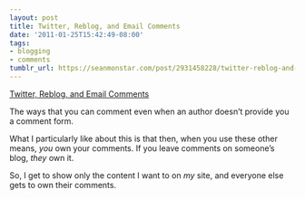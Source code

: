 ```yaml
---
layout: post
title: Twitter, Reblog, and Email Comments
date: '2011-01-25T15:42:49-08:00'
tags:
- blogging
- comments
tumblr_url: https://seanmonstar.com/post/2931458228/twitter-reblog-and-email-comments
---
```

[Twitter, Reblog, and Email Comments](http://ianhin.es/wrote-about/twitter-reblog-and-email-comments/)  

The ways that you can comment even when an author doesn’t provide you a comment form.

What I particularly like about this is that then, when you use these other means, _you_ own your comments. If you leave comments on someone’s blog, _they_ own it.

So, I get to show only the content I want to on _my_ site, and everyone else gets to own their comments.

